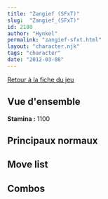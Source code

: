 ```yaml
---
title: "Zangief (SFxT)"
slug:  "Zangief_(SFxT)"
id: 2180
author: "Hynkel"
permalink: "zangief-sfxt.html"
layout: "character.njk"
tags: "character"
date: "2012-03-08"
---
```


[Retour à la fiche du jeu](Street_Fighter_x_Tekken)

## Vue d'ensemble

**Stamina :** 1100

## Principaux normaux

## Move list

## Combos
